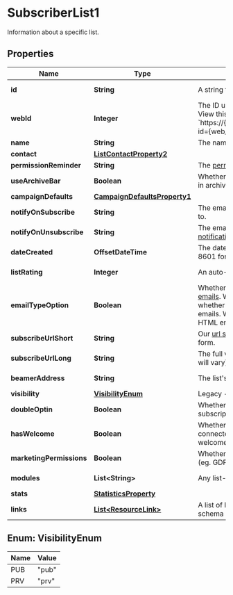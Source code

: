 

# SubscriberList1

Information about a specific list.

## Properties

| Name | Type | Description | Notes |
|------------ | ------------- | ------------- | -------------|
|**id** | **String** | A string that uniquely identifies this list. |  [optional] [readonly] |
|**webId** | **Integer** | The ID used in the Mailchimp web application. View this list in your Mailchimp account at &#x60;https://{dc}.admin.mailchimp.com/lists/members/?id&#x3D;{web_id}&#x60;. |  [optional] [readonly] |
|**name** | **String** | The name of the list. |  [optional] |
|**contact** | [**ListContactProperty2**](ListContactProperty2.md) |  |  [optional] |
|**permissionReminder** | **String** | The [permission reminder](https://mailchimp.com/help/edit-the-permission-reminder/) for the list. |  [optional] |
|**useArchiveBar** | **Boolean** | Whether campaigns for this list use the [Archive Bar](https://mailchimp.com/help/about-email-campaign-archives-and-pages/) in archives by default. |  [optional] |
|**campaignDefaults** | [**CampaignDefaultsProperty1**](CampaignDefaultsProperty1.md) |  |  [optional] |
|**notifyOnSubscribe** | **String** | The email address to send [subscribe notifications](https://mailchimp.com/help/change-subscribe-and-unsubscribe-notifications/) to. |  [optional] |
|**notifyOnUnsubscribe** | **String** | The email address to send [unsubscribe notifications](https://mailchimp.com/help/change-subscribe-and-unsubscribe-notifications/) to. |  [optional] |
|**dateCreated** | **OffsetDateTime** | The date and time that this list was created in ISO 8601 format. |  [optional] [readonly] |
|**listRating** | **Integer** | An auto-generated activity score for the list (0-5). |  [optional] [readonly] |
|**emailTypeOption** | **Boolean** | Whether the list supports [multiple formats for emails](https://mailchimp.com/help/change-audience-name-defaults/). When set to &#x60;true&#x60;, subscribers can choose whether they want to receive HTML or plain-text emails. When set to &#x60;false&#x60;, subscribers will receive HTML emails, with a plain-text alternative backup. |  [optional] |
|**subscribeUrlShort** | **String** | Our [url shortened](https://mailchimp.com/help/share-your-signup-form/) version of this list&#39;s subscribe form. |  [optional] [readonly] |
|**subscribeUrlLong** | **String** | The full version of this list&#39;s subscribe form (host will vary). |  [optional] [readonly] |
|**beamerAddress** | **String** | The list&#39;s [Email Beamer](https://mailchimp.com/help/use-email-beamer-to-create-a-campaign/) address. |  [optional] [readonly] |
|**visibility** | [**VisibilityEnum**](#VisibilityEnum) | Legacy - visibility settings are no longer used |  [optional] |
|**doubleOptin** | **Boolean** | Whether or not to require the subscriber to confirm subscription via email. |  [optional] |
|**hasWelcome** | **Boolean** | Whether or not this list has a welcome automation connected. Welcome Automations: welcomeSeries, singleWelcome, emailFollowup. |  [optional] |
|**marketingPermissions** | **Boolean** | Whether or not the list has marketing permissions (eg. GDPR) enabled. |  [optional] |
|**modules** | **List&lt;String&gt;** | Any list-specific modules installed for this list. |  [optional] [readonly] |
|**stats** | [**StatisticsProperty**](StatisticsProperty.md) |  |  [optional] |
|**links** | [**List&lt;ResourceLink&gt;**](ResourceLink.md) | A list of link types and descriptions for the API schema documents. |  [optional] [readonly] |



## Enum: VisibilityEnum

| Name | Value |
|---- | -----|
| PUB | &quot;pub&quot; |
| PRV | &quot;prv&quot; |



